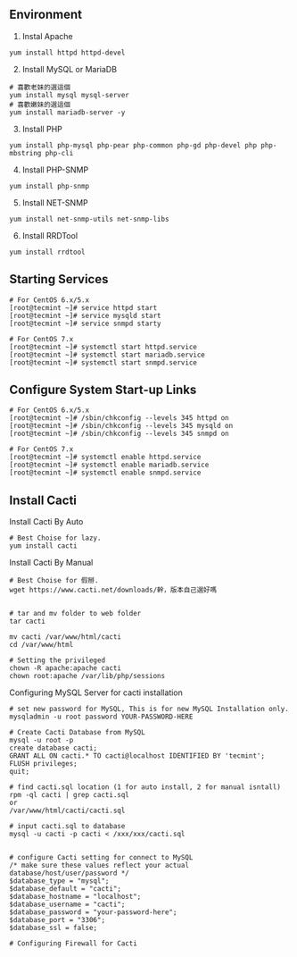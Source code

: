 Environment
----
1. Instal Apache
```
yum install httpd httpd-devel
```
2. Install MySQL or MariaDB
```
# 喜歡老妹的選這個
yum install mysql mysql-server
# 喜歡嫩妹的選這個
yum install mariadb-server -y
```
3. Install PHP
```
yum install php-mysql php-pear php-common php-gd php-devel php php-mbstring php-cli
```
4. Install PHP-SNMP
```
yum install php-snmp
```
5. Install NET-SNMP
```
yum install net-snmp-utils net-snmp-libs
```
6. Install RRDTool
```
yum install rrdtool
```
Starting Services
----
```
# For CentOS 6.x/5.x
[root@tecmint ~]# service httpd start
[root@tecmint ~]# service mysqld start
[root@tecmint ~]# service snmpd starty

# For CentOS 7.x
[root@tecmint ~]# systemctl start httpd.service
[root@tecmint ~]# systemctl start mariadb.service
[root@tecmint ~]# systemctl start snmpd.service
```
Configure System Start-up Links
---
```
# For CentOS 6.x/5.x
[root@tecmint ~]# /sbin/chkconfig --levels 345 httpd on
[root@tecmint ~]# /sbin/chkconfig --levels 345 mysqld on
[root@tecmint ~]# /sbin/chkconfig --levels 345 snmpd on

# For CentOS 7.x
[root@tecmint ~]# systemctl enable httpd.service
[root@tecmint ~]# systemctl enable mariadb.service
[root@tecmint ~]# systemctl enable snmpd.service
```
Install Cacti 
---
Install Cacti By Auto 
```
# Best Choise for lazy.
yum install cacti
```
Install Cacti By Manual 
```
# Best Choise for 假掰.
wget https://www.cacti.net/downloads/幹，版本自己選好嗎


# tar and mv folder to web folder
tar cacti

mv cacti /var/www/html/cacti
cd /var/www/html

# Setting the privileged
chown -R apache:apache cacti
chown root:apache /var/lib/php/sessions
```
Configuring MySQL Server for cacti installation
```
# set new password for MySQL, This is for new MySQL Installation only.
mysqladmin -u root password YOUR-PASSWORD-HERE

# Create Cacti Database from MySQL
mysql -u root -p
create database cacti;
GRANT ALL ON cacti.* TO cacti@localhost IDENTIFIED BY 'tecmint';
FLUSH privileges;
quit;

# find cacti.sql location (1 for auto install, 2 for manual isntall)
rpm -ql cacti | grep cacti.sql 
or
/var/www/html/cacti/cacti.sql

# input cacti.sql to database
mysql -u cacti -p cacti < /xxx/xxx/cacti.sql


# configure Cacti setting for connect to MySQL
/* make sure these values reflect your actual database/host/user/password */
$database_type = "mysql";
$database_default = "cacti";
$database_hostname = "localhost";
$database_username = "cacti";
$database_password = "your-password-here";
$database_port = "3306";
$database_ssl = false;

# Configuring Firewall for Cacti






```
